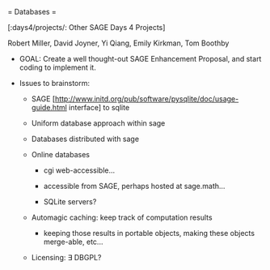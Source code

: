 = Databases =

[:days4/projects/: Other SAGE Days 4 Projects]

Robert Miller, David Joyner, Yi Qiang, Emily Kirkman, Tom Boothby

 * GOAL: Create a well thought-out SAGE Enhancement Proposal, and start coding to implement it.

 * Issues to brainstorm:

   * SAGE [http://www.initd.org/pub/software/pysqlite/doc/usage-guide.html interface] to sqlite

   * Uniform database approach within sage

   * Databases distributed with sage

   * Online databases
 
     * cgi web-accessible...

     * accessible from SAGE, perhaps hosted at sage.math...

     * SQLite servers?

   * Automagic caching: keep track of computation results

     * keeping those results in portable objects, making these objects merge-able, etc...

   * Licensing: $\exists$ DBGPL?
